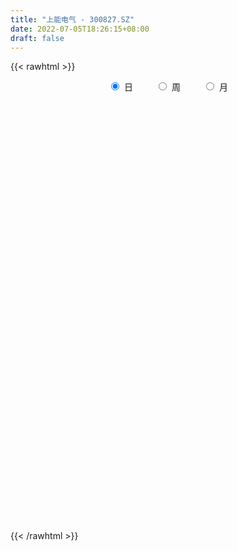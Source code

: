 ```yaml
---
title: "上能电气 - 300827.SZ"
date: 2022-07-05T18:26:15+08:00
draft: false
---
```

{{< rawhtml >}}
    <div style="text-align: center">
        <label style="padding: 1rem;"><input style="margin-right: .5rem" type="radio" name="period" value="D" checked onclick="period_change(this)">日</label>
        <label style="padding: 1rem;"><input style="margin-right: .5rem" type="radio" name="period" value="W" onclick="period_change(this)">周</label>
        <label style="padding: 1rem;"><input style="margin-right: .5rem" type="radio" name="period" value="M" onclick="period_change(this)">月</label>
    </div>
    <div id="chart" style="height: 700px;"></div> 
    <script type="text/javascript">
        const D_v = [33238.17,24355.16,19331.96,24138.33,24458.18,14512.33,19324.33,26850.33,24118.2,13691.77,20840.0,22873.77,13821.5,13934.64,16128.82,16821.07,14593.0,26980.66,23909.66,39715.38,24302.9,17361.63,14165.63,25663.63,28549.13,21419.71,24121.03,22450.35,16776.3,30068.06,31868.6,31108.43,36172.43,47629.83,31068.8,37056.14,23935.85,22710.63,13003.23,13665.01,14640.02,13619.05,14959.0,15816.0,7409.0,6568.55,10620.55,9666.8,8054.4,10053.61,12838.7,14980.0,11296.18,12420.0,31422.22,40332.34,33918.98,26572.63,20335.67,27842.17,19166.17,19652.22,20838.24,43600.84,41475.46,39887.3,35194.4,35682.99,21071.48,20438.21,25661.16,18643.99,15455.01,13207.52,17265.5,12423.0,14623.99,10348.81,23229.3,25598.99,26173.8,23516.31,21578.29,18273.77,16633.84,11792.73,19233.06,12634.51,10128.0,14918.5,13567.56,27552.33,32854.0,53827.92,43855.83,36687.81,32095.73,21195.0,15913.0,16655.98,21515.3,17781.08,18396.0,17117.99,15437.0,27729.75,20706.01,31295.36,26531.0,15467.82,33068.59,47278.72,38630.66,34628.0,34510.11,28147.0,17216.72,12299.11,12335.0,16242.7,9738.0,7872.2,12537.18,16026.81,10072.0,8938.5,10649.0,14328.27,15131.96,12908.32,11005.32,7748.0,7754.0,8198.32,14052.78,10152.36,34774.15,23799.05,39079.62,28961.73,31571.72,25898.0,29291.6,31029.6,27148.51,41230.74,26440.5,36855.0,23946.01,40119.19,32737.01,30360.01,34167.73,24001.01,22422.41,38451.0,32946.72,28952.71,18700.6,18929.32,17059.0,12088.0,12200.0,15703.5,14895.0,16948.5,19624.5,36311.82,17434.0,22673.0,18224.99,16853.0,19396.0,11087.0,22525.14,17116.0,24497.61,16726.54,11435.0,14556.0,11933.0,9875.0,12530.0,7588.0,8207.01,9893.76,6494.49,6283.01,7744.69,8233.83,10576.2,8330.49,10089.0,11265.0,6984.0,10442.0,8702.0,6445.0,5693.0,10637.0,11485.0,23656.49,58512.02,34664.21,24378.0,25093.0,19950.49,17000.0,32535.06,20792.3,17249.9,14596.01,18148.56,18486.0,16847.0,21400.0,9275.99,7661.0,9661.0,7951.99,7885.0,8263.0,26839.99,21063.99,13416.0,23476.0,24236.99,14306.0,20180.0,10435.99,11288.0,12028.0,7004.0,5972.0,6287.0,9013.0,5742.0,5835.52,9877.94,5736.05,6701.05,6420.0,13510.0,16220.0,12208.0,11087.0,9210.0,11675.0,13043.0,10440.0,9423.5,6931.0,10808.05,9528.0,7682.0,6398.0,20074.0,14793.0,13374.0,9816.0,10448.0,15053.5,16797.5,18563.0,12623.0,17452.0,51200.0,36015.0,51069.28,83506.54,72938.14,62973.0,51480.6,47833.76,83703.97,87661.04,72224.23,59259.03,67704.86,53500.75,57218.59,68233.8,53734.4,61575.6,53427.33,93953.97,115777.38,120470.81,131153.81,127990.79,144360.52,150100.43,152383.03,143011.21,127397.77,121405.28,111602.38,93117.66,135329.96,115839.27,116683.84,130485.27,118220.67,100766.03,108998.2,81929.98,77365.98,67645.07,108745.2,125341.8,107593.53,103069.09,52948.89,67113.5,81445.53,90611.8,58544.4,67537.3,89181.44,78769.6,52331.0,46269.46,50939.8,104379.38,124341.31,102122.64,122094.64,87600.12,119301.0,84843.85,168320.87,166619.76,103507.24,97593.99,103887.27,104055.4,71973.25,78127.7,101772.45,77465.0,54170.0,59230.0,42045.4,85293.87,65879.8,96048.88,80386.41,52538.71,41053.4,44671.59,50264.47,67754.4,54437.08,32483.8,35538.2,69924.06,61592.13,42032.08,31576.85,29333.33,33541.6,49901.0,41096.97,28611.8,46980.61,37757.0,24316.0,25037.8,22524.4,43276.6,37428.6,24824.59,19319.93,21527.6,38445.45,21599.35,22738.95,18907.0,15801.2,38378.55,29143.99,23445.28,18320.2,32683.4,16182.97,20325.18,23922.52,18039.8,26341.62,27234.4,41176.99,28707.6,25577.6,24753.69,43907.87,28199.72,29006.69,23902.8,21013.8,24730.8,24863.39,21174.6,25971.0,18284.18,16576.59,30483.51,46389.4,80019.76,49689.5,49831.6,61757.58,57443.45,71358.96,38075.79,27967.94,31300.4,112981.28,85009.46,56710.0,38747.43,81929.15,87254.17,85944.8,69728.22,43943.56,37627.65,42194.68,50500.42,31120.18,33085.42,43559.5,44860.47,46051.38,25322.59,19612.7,26457.99,40662.86,39625.92,33276.39,21604.7,21287.02,21047.61,25079.78,16114.35,18755.49,15387.72,22807.53,20795.3,30549.1,27432.74,29034.15,20949.4,26234.3,24863.13,41265.45,30245.37,33095.85,26171.84,45852.89,29894.67,46537.5,53173.65,38186.57,28266.02,47138.04,134370.67,120212.18,144917.98,115435.86,82678.88,89991.8,127919.32,96101.04,73168.64,59126.21,86122.6,114859.66,101892.8,127690.15,112572.68,97680.69,62882.45,218807.79,241823.58,213243.18,152439.73,124697.94,117309.65,185972.62,199540.21,177751.2,142732.29,165656.75,119789.29,117415.33,145059.03,114834.47,83691.79,108349.08,103985.86]
const D_histogram = [0.0,-0.1244444444,-0.1235226337,-0.1465369116,-0.2366202699,-0.292003821,-0.2046448708,-0.0580960018,-0.0517529454,-0.065217834,-0.0136622658,0.0542773704,0.0522198093,0.0241471481,-0.0315782276,-0.0365485824,-0.0884967207,0.017468334,0.1300236188,0.2915669791,0.3164143998,0.2778104508,0.218695855,0.2731322836,0.3065575704,0.3281916251,0.2429120302,0.1519737801,0.1078582668,0.1608893089,0.2091219452,0.3170741617,0.4228905592,0.6050966595,0.7412887,0.5730532259,0.3727694238,0.0248399645,-0.2340752912,-0.3005619836,-0.329697996,-0.3669678813,-0.4582380852,-0.6547450637,-0.728643968,-0.7003764013,-0.5690296279,-0.456520836,-0.3389787136,-0.1719786407,-0.0742391641,0.048524967,0.0942741238,0.0961586137,0.2693427381,0.39788828,0.4901716089,0.5001648028,0.3745915115,0.4544035439,0.4745708667,0.3397052223,0.2747840533,0.4683543569,0.5829837683,0.8169335091,0.7063027666,0.4470647795,0.1972362891,0.0278555036,0.1174628012,0.2438183432,0.2264833355,0.1781906543,0.0117878438,-0.1682555565,-0.5250782352,-0.8751597213,-0.6199287017,-0.3233744813,0.0289438589,0.2151604722,0.3329642821,0.3473470713,0.2060171951,0.0308265485,0.1619762927,0.1396563777,0.0749650563,0.0048054695,-0.1391430813,0.1520490964,1.095399066,1.7631272564,1.7997970652,1.7456993353,1.3202226318,0.8752736179,0.4279625945,0.2256444789,-0.1921021908,-0.453227953,-0.8375904786,-0.8967841868,-0.9276253839,-0.7282810231,-0.7744423282,-1.0819777775,-1.1282313955,-1.0944290176,-0.9376126837,-0.3013440993,-0.1362401063,-0.053350163,-0.0013251365,-0.2859909422,-0.4763813617,-0.5895955027,-0.7128905616,-0.9020627155,-1.0267406902,-1.0421303838,-0.9277642467,-0.7263777188,-0.5469966722,-0.5184766507,-0.3908210526,-0.2483118342,-0.3222918571,-0.266336174,-0.2627299505,-0.3234344154,-0.3662831589,-0.315087167,-0.1462846074,-0.1113951375,0.21961476,0.2965398146,0.7117460138,0.9154555204,1.025530008,0.9016059235,1.026021533,1.163213975,0.9137511208,1.1496072139,1.0722289209,1.3285441109,1.4680317552,1.1694480089,1.1734245948,1.3737298536,1.5456126265,1.3591248009,1.1091342531,1.0666819384,0.4814666273,-0.2905551532,-0.7849808607,-1.1913024264,-1.4539309154,-1.5711235473,-1.5504212168,-1.5391197245,-1.3291311553,-1.0434312696,-0.697348601,-0.1678751347,0.0458432428,0.1811707021,-0.1804846414,-0.2886282203,-0.7178392275,-0.9540105775,-1.3028842469,-1.4145981652,-1.812117326,-2.1429957658,-2.1137616172,-1.7872457866,-1.4916590858,-1.2262771618,-1.0317871367,-0.8098025376,-0.6627007542,-0.6657378075,-0.6520742113,-0.4701815778,-0.3080960412,-0.1662197876,-0.2342454984,-0.1374488808,-0.1692966687,-0.3831055183,-0.4378684029,-0.30483629,-0.1312144975,-0.0679515079,0.0206202724,0.2416185968,0.4160590171,1.186849039,1.7879777979,1.7768426558,1.5986572411,1.5103653472,1.3538821518,1.1368009471,1.1955752734,0.975359027,0.7523329963,0.5924057121,0.5179897149,0.5107399446,0.3150610398,-0.1289425561,-0.4503894907,-0.6184307252,-0.6092641042,-0.6170306066,-0.5831810378,-0.4579603909,-0.0544379048,0.0321533598,0.0514173574,0.2532694173,0.4965023325,0.525236959,0.3172692203,0.1230059565,0.0091387717,-0.1696429927,-0.320641021,-0.4200513043,-0.4082066186,-0.2733513453,-0.2305767747,-0.1253416493,0.0010480888,0.0536589241,0.1145822235,0.2034260004,0.2944379789,0.4490135858,0.5475111192,0.6178504199,0.6194964595,0.6359390753,0.6823188745,0.6834876678,0.5800333352,0.4444606132,0.3765372472,0.3594612271,0.3271061356,0.2369853832,0.3516059076,0.3439608438,0.1508088599,-0.1584062948,-0.1983269017,-0.0037346847,0.2893626954,0.5305360126,0.6985090115,0.8204148299,1.6186677176,2.0416202291,3.0908584809,0.7564049727,-0.8091806341,-1.7374640815,-2.3387593187,-2.744202003,-2.5481886513,-2.1289951482,-1.6700020183,-1.3282098972,-0.9305392264,-0.750781456,-0.4830229901,-0.2802565025,-0.2935040701,-0.502684782,-0.4032792228,0.3421848571,1.1132175625,2.2064027517,2.693781151,3.8112670112,5.4478779083,7.5407610711,10.0677816681,12.2641322686,11.8860909714,10.9401889037,8.3790021564,6.177758443,3.1872615815,0.7973562881,-0.5674250241,-1.8703339946,-2.1327138839,-2.5481810697,-3.3836484384,-3.9356301144,-4.1545980602,-4.3570426177,-4.0046445558,-3.237884763,-3.7886135502,-4.7121605342,-5.0456933027,-5.3263238347,-5.102774444,-4.6277592591,-4.3962187103,-4.1579425235,-3.3415469278,-3.2273569488,-3.12753861,-3.0724849076,-2.6508079011,-0.9981482269,0.0181290183,0.8330212525,1.1637279124,1.2143638852,1.5696871965,1.2756359088,2.4748029209,3.2848175415,3.6407875776,2.9334405557,1.7993433344,1.2259494474,0.6872804081,0.515497843,0.2388019595,-0.6570300132,-1.208978816,-1.4186104153,-1.6681340529,-1.5428728082,-1.3242378727,-2.174244762,-3.0484843548,-3.2916310666,-3.2612859317,-2.9879468238,-2.4147456306,-1.825559955,-1.6436448844,-1.5492051827,-1.2799931378,-0.7796916103,-0.2834416743,-0.1507803299,-0.2385800528,-0.268599308,-0.3642398263,-0.6011039929,-0.5080935689,-0.4692270396,-0.1187349244,0.1409411279,0.238502291,0.2645329617,0.2826909855,0.3243127052,-0.0205022608,-0.1541692887,-0.1998267577,-0.2212960165,-0.6261114935,-0.8962793182,-0.8048329122,-0.7219894032,-0.5980956558,-0.2493874241,-0.3154641924,-0.4694968469,-0.4672118281,-0.634677199,-0.685162459,-0.720660018,-0.5167074989,-0.4727673537,-0.2603970291,0.0055212817,0.0785371508,0.0100462996,-0.1652687223,-0.1912028499,0.0652731277,0.1379965317,0.2867026308,0.145285193,0.0154537227,0.1606691155,0.1614224323,0.2703334253,0.2154337623,0.0736493769,0.0933558015,0.3298220418,0.68389604,1.2102652755,1.3841431894,1.4211813342,1.5217089487,1.6762667856,1.522829669,1.420236112,1.319104423,1.1305629065,1.6654588586,1.6212943847,1.4623330366,1.2230175859,1.2475058039,1.4555502019,1.5193607042,1.0673163377,0.2915104105,-0.5731898832,-0.8821856849,-1.0678132259,-1.1773529756,-1.1050558939,-1.0783261019,-0.9080691618,-1.0108102267,-1.075945814,-1.1448293884,-1.2455797316,-0.9337956562,-0.6565421174,-0.400567637,-0.3452964875,-0.426867175,-0.5493917364,-0.830309138,-0.8799026006,-0.9847561531,-0.9888692769,-1.0001229386,-0.8157861518,-0.6525925824,-0.6711773475,-0.812042261,-0.8384344804,-1.069304315,-1.2312784997,-0.93608348,-0.7435707868,-0.4387432467,-0.1193418201,0.3273779604,0.6401960075,1.050340578,1.4280318797,1.6946814019,1.7858229815,0.126293875,-0.6956547484,-1.0334663783,-0.9909684764,-0.8817386361,-0.7382279175,-0.6952192548,-0.4184830602,-0.2372713743,-0.0993641607,0.0248194479,0.1395784781,0.343566465,0.5530762135,0.7850741308,0.8544810968,0.84894025,0.755850345,1.1573227795,1.6070537999,1.8696172849,1.8589963833,1.8138673974,1.7185375593,1.9527548764,2.1936404887,2.1236879736,1.9917519482,1.843126034,1.6576352779,1.3707446825,0.8465043054,0.630457283,0.3673032446,0.1297009106,-0.1071678132]
const D_fast = [0.0,-0.1555555556,-0.1855144033,-0.245162909,-0.3944013348,-0.5227858412,-0.4865881087,-0.3545632401,-0.3611584201,-0.3909277672,-0.3427877654,-0.2612787866,-0.2502813954,-0.2723172696,-0.3359372021,-0.3500447025,-0.4241170211,-0.3137848829,-0.1687236934,0.0657114117,0.1696624324,0.2005110961,0.196070464,0.3187899635,0.428854643,0.5325366039,0.5079850166,0.4550402115,0.4378892649,0.5311426342,0.6316557568,0.8188765137,1.0304155511,1.3638958162,1.6854100317,1.660437864,1.553346418,1.2116269497,0.8941928712,0.752565683,0.6410051716,0.511993316,0.3061635907,-0.0540296537,-0.31008955,-0.4569160836,-0.4678267172,-0.4694481343,-0.4366506902,-0.3126452775,-0.233465592,-0.0985702191,-0.0292525313,-0.0033283881,0.2371914208,0.4652090327,0.6800352639,0.8150696585,0.7831442451,0.9765571634,1.115367203,1.0654278641,1.0692027085,1.3798616012,1.6402369548,2.0784200728,2.1443650219,1.9968932297,1.7963738116,1.633956902,1.7529299,1.9402400277,1.9795258539,1.9757808363,1.8123249867,1.5902176973,1.1021254597,0.5332540433,0.6335028875,0.8492134875,1.2087677925,1.4487745239,1.6498194043,1.7510389613,1.6612133838,1.4937293744,1.6653731917,1.6779673712,1.6320173139,1.5630590945,1.3843247733,1.7135292252,2.9307289612,4.0392389657,4.5258580408,4.9081851448,4.8127640992,4.5866334898,4.2463131149,4.1004061191,3.6346339017,3.2602011512,2.666441006,2.3830512511,2.1203037081,2.137577813,1.8978059259,1.3197760322,0.9914645653,0.7516596888,0.6740728518,1.2350054113,1.3660493778,1.4356017803,1.4872955227,1.1311319815,0.8216462215,0.5610332048,0.2595155056,-0.1551723272,-0.5365354745,-0.812457764,-0.9300326886,-0.9102405904,-0.8676087119,-0.968707853,-0.938757518,-0.8583262582,-1.0128792454,-1.0235076058,-1.0855838699,-1.2271469387,-1.3615664719,-1.3891422717,-1.2569108639,-1.2498701785,-0.863956591,-0.7128965827,-0.11975388,0.3128195067,0.6792764962,0.7807538926,1.1616748853,1.5896708211,1.5686457472,2.0919036437,2.2825825809,2.8710337986,3.3775293818,3.3713076377,3.6686403723,4.2123780945,4.770664024,4.9239573987,4.9512504141,5.175468584,4.7106199297,3.865959361,3.1752884383,2.471141266,1.8450300482,1.3350565294,0.9681535557,0.5946751169,0.4723808972,0.4972229655,0.6689684839,1.1564731665,1.3816523547,1.5622724896,1.1554959856,0.9751953517,0.3665245376,-0.1081494568,-0.7827441879,-1.2481076475,-2.0986561397,-2.965283521,-3.4644897767,-3.5847853927,-3.6621134635,-3.7033008298,-3.7667575889,-3.7472236242,-3.7657970294,-3.9352685345,-4.0846234911,-4.0202762521,-3.9352147258,-3.8348934191,-3.9614805046,-3.8990461071,-3.9732180622,-4.2828032913,-4.4470332766,-4.3902102363,-4.2493920681,-4.2031169556,-4.1093901072,-3.8279871335,-3.549531959,-2.4820296774,-1.433906469,-1.000830947,-0.7793520516,-0.4900526087,-0.3080652661,-0.240946234,0.1167219106,0.140345421,0.1054026394,0.0935767832,0.1486582147,0.2690934306,0.1521797857,-0.3240594492,-0.7581037564,-1.0807526722,-1.2239020773,-1.3859262313,-1.497871922,-1.4871413729,-1.0972283629,-1.0025987584,-0.9704804214,-0.7053110072,-0.3379525089,-0.1779086426,-0.3065590762,-0.4700708509,-0.5816533428,-0.8028458554,-1.0340041389,-1.2384272484,-1.3286342173,-1.2621167803,-1.2769864033,-1.2030866903,-1.07643493,-1.0104093637,-0.9208405084,-0.7811402314,-0.6165187582,-0.3496897548,-0.1143144416,0.1104874641,0.2670076185,0.4424350031,0.659394521,0.8314352313,0.8729892324,0.8485316637,0.8747426095,0.9475318962,0.9969533386,0.966078932,1.1686009333,1.2469460804,1.0914963115,0.7426795831,0.6531772508,0.8468357966,1.2122738506,1.5860811709,1.9286814227,2.2556909486,3.4586107657,4.3919683345,6.2139212065,4.0685689415,2.3006881761,0.9380387084,-0.2479463585,-1.3394395435,-1.7804733547,-1.8935286386,-1.8520360133,-1.8422963665,-1.6772605023,-1.6851980959,-1.5381953775,-1.4054930155,-1.4921166007,-1.8269685081,-1.8283827546,-0.9973724604,0.0519646356,1.6967505128,2.8575741999,4.9278768128,7.9264571869,11.9045306175,16.9484966316,22.2108802992,24.8043617448,26.5935069031,26.1270706949,25.4702665922,23.2765851261,21.0860189048,19.5793813365,17.8088888674,17.0133305071,15.9608180539,14.2794385756,12.743549371,11.4859319101,10.1942266982,9.5454636211,9.5027522232,8.0048700484,5.9032829309,4.3083268368,2.6961153461,1.6439711258,0.9620464959,0.0945323671,-0.706677077,-0.7256682132,-1.4183174714,-2.1003837851,-2.8134513096,-3.0544762784,-1.6513536609,-0.6305441611,0.3926033862,1.0142420242,1.3684689683,2.1162140787,2.1410717682,3.9589395106,5.5901585166,6.856325447,6.882338564,6.1980771763,5.9311706512,5.5643217139,5.5214136095,5.304418216,4.24432874,3.3901352332,2.8258510301,2.1592938792,1.8988369218,1.7864123892,0.3928443094,-1.2435163721,-2.3095708505,-3.0945471985,-3.5681947966,-3.598680011,-3.4658843242,-3.6948804747,-3.9877420687,-4.0385283083,-3.7331496833,-3.3077601659,-3.212793904,-3.36023864,-3.4574077222,-3.6441081972,-4.031248362,-4.0652613302,-4.1437015608,-3.8228931767,-3.5279818425,-3.3707951066,-3.2786311955,-3.1898004253,-3.0671005292,-3.4170410605,-3.5892504105,-3.684864569,-3.7616578319,-4.3230011823,-4.8172388365,-4.9270006586,-5.0246545004,-5.050284667,-4.7639232913,-4.9088661076,-5.1802729739,-5.2947909121,-5.6209255827,-5.8427014576,-6.058364021,-5.9835883767,-6.0578400699,-5.9105690025,-5.6432703713,-5.5506202145,-5.6165994909,-5.8332316933,-5.9069665334,-5.6341722738,-5.5269497369,-5.3065679802,-5.4116641197,-5.5376321593,-5.3522494877,-5.3111405627,-5.1346462134,-5.1356874359,-5.259059477,-5.2160141021,-4.8970923513,-4.3720443432,-3.5431087887,-3.0231950775,-2.6308615992,-2.1499067475,-1.5762822142,-1.3490119136,-1.0965464425,-0.8679020257,-0.7738028157,0.177457851,0.5386169734,0.7452388844,0.8116778302,1.1480424991,1.7199744477,2.1636251259,1.9784098439,1.2754815193,0.2674837548,-0.2620584681,-0.7146393155,-1.1185173092,-1.322484201,-1.5653359344,-1.6220962847,-1.9775399064,-2.3116619472,-2.6667528686,-3.0788981448,-3.0005629834,-2.887444974,-2.7316124028,-2.7626653752,-2.9509528564,-3.2108253519,-3.6993200381,-3.9688891508,-4.3199317416,-4.5712621846,-4.8325465809,-4.8521563321,-4.8521109083,-5.0384900103,-5.382365489,-5.6183663286,-6.1165622419,-6.5863560515,-6.5251819018,-6.5185619053,-6.3234201769,-6.0338542053,-5.5052899347,-5.0324228857,-4.3596931707,-3.6249938991,-2.9346740265,-2.3970767015,-4.0250323391,-5.0208946497,-5.6170728742,-5.8223170914,-5.9335219101,-5.9745681708,-6.1053643218,-5.9332488923,-5.8113550499,-5.6982888765,-5.5679004059,-5.4182467562,-5.1283671531,-4.7805883512,-4.3523219013,-4.069294661,-3.8626004453,-3.766727764,-3.0759246347,-2.2244301643,-1.4944623581,-1.0403341639,-0.6319963004,-0.2976917487,0.4247142875,1.214010022,1.6749795003,2.040981462,2.3531370563,2.5820551196,2.6378506949,2.3252363941,2.2668036924,2.0954754652,1.8902983589,1.6266376817]
const D_slow = [0.0,-0.0311111111,-0.0619917695,-0.0986259974,-0.1577810649,-0.2307820202,-0.2819432379,-0.2964672383,-0.3094054747,-0.3257099332,-0.3291254996,-0.315556157,-0.3025012047,-0.2964644177,-0.3043589746,-0.3134961202,-0.3356203003,-0.3312532169,-0.2987473122,-0.2258555674,-0.1467519674,-0.0772993547,-0.022625391,0.0456576799,0.1222970725,0.2043449788,0.2650729863,0.3030664314,0.3300309981,0.3702533253,0.4225338116,0.501802352,0.6075249918,0.7587991567,0.9441213317,1.0873846382,1.1805769941,1.1867869853,1.1282681625,1.0531276666,0.9707031676,0.8789611973,0.764401676,0.60071541,0.418554418,0.2434603177,0.1012029107,-0.0129272983,-0.0976719767,-0.1406666368,-0.1592264279,-0.1470951861,-0.1235266552,-0.0994870018,-0.0321513172,0.0673207528,0.189863655,0.3149048557,0.4085527336,0.5221536196,0.6407963362,0.7257226418,0.7944186552,0.9115072444,1.0572531865,1.2614865637,1.4380622554,1.5498284502,1.5991375225,1.6061013984,1.6354670987,1.6964216845,1.7530425184,1.797590182,1.8005371429,1.7584732538,1.627203695,1.4084137646,1.2534315892,1.1725879689,1.1798239336,1.2336140517,1.3168551222,1.40369189,1.4551961888,1.4629028259,1.5033968991,1.5383109935,1.5570522576,1.558253625,1.5234678546,1.5614801287,1.8353298952,2.2761117093,2.7260609756,3.1624858095,3.4925414674,3.7113598719,3.8183505205,3.8747616402,3.8267360925,3.7134291042,3.5040314846,3.2798354379,3.0479290919,2.8658588361,2.6722482541,2.4017538097,2.1196959608,1.8460887064,1.6116855355,1.5363495107,1.5022894841,1.4889519433,1.4886206592,1.4171229237,1.2980275832,1.1506287076,0.9724060672,0.7468903883,0.4902052157,0.2296726198,-0.0022684419,-0.1838628716,-0.3206120396,-0.4502312023,-0.5479364655,-0.610014424,-0.6905873883,-0.7571714318,-0.8228539194,-0.9037125233,-0.995283313,-1.0740551047,-1.1106262566,-1.138475041,-1.083571351,-1.0094363973,-0.8314998938,-0.6026360137,-0.3462535117,-0.1208520309,0.1356533524,0.4264568461,0.6548946263,0.9422964298,1.21035366,1.5424896878,1.9094976266,2.2018596288,2.4952157775,2.8386482409,3.2250513975,3.5648325977,3.842116161,4.1087866456,4.2291533024,4.1565145141,3.960269299,3.6624436924,3.2989609635,2.9061800767,2.5185747725,2.1337948414,1.8015120526,1.5406542352,1.3663170849,1.3243483012,1.3358091119,1.3811017874,1.3359806271,1.263823572,1.0843637651,0.8458611207,0.520140059,0.1664905177,-0.2865388138,-0.8222877552,-1.3507281595,-1.7975396062,-2.1704543776,-2.4770236681,-2.7349704522,-2.9374210866,-3.1030962752,-3.269530727,-3.4325492799,-3.5500946743,-3.6271186846,-3.6686736315,-3.7272350061,-3.7615972263,-3.8039213935,-3.8996977731,-4.0091648738,-4.0853739463,-4.1181775707,-4.1351654476,-4.1300103795,-4.0696057303,-3.9655909761,-3.6688787163,-3.2218842669,-2.7776736029,-2.3780092926,-2.0004179558,-1.6619474179,-1.3777471811,-1.0788533628,-0.835013606,-0.6469303569,-0.4988289289,-0.3693315002,-0.241646514,-0.1628812541,-0.1951168931,-0.3077142658,-0.4623219471,-0.6146379731,-0.7688956247,-0.9146908842,-1.0291809819,-1.0427904581,-1.0347521182,-1.0218977788,-0.9585804245,-0.8344548414,-0.7031456016,-0.6238282965,-0.5930768074,-0.5907921145,-0.6332028627,-0.7133631179,-0.818375944,-0.9204275987,-0.988765435,-1.0464096287,-1.077745041,-1.0774830188,-1.0640682878,-1.0354227319,-0.9845662318,-0.9109567371,-0.7987033406,-0.6618255608,-0.5073629558,-0.352488841,-0.1935040722,-0.0229243535,0.1479475634,0.2929558972,0.4040710505,0.4982053623,0.5880706691,0.669847203,0.7290935488,0.8169950257,0.9029852366,0.9406874516,0.9010858779,0.8515041525,0.8505704813,0.9229111552,1.0555451583,1.2301724112,1.4352761187,1.8399430481,2.3503481053,3.1230627256,3.3121639688,3.1098688102,2.6755027899,2.0908129602,1.4047624594,0.7677152966,0.2354665096,-0.182033995,-0.5140864693,-0.7467212759,-0.9344166399,-1.0551723874,-1.125236513,-1.1986125306,-1.3242837261,-1.4251035318,-1.3395573175,-1.0612529269,-0.5096522389,0.1637930488,1.1166098016,2.4785792787,4.3637695464,6.8807149635,9.9467480306,12.9182707735,15.6533179994,17.7480685385,19.2925081492,20.0893235446,20.2886626167,20.1468063606,19.679222862,19.146044391,18.5089991236,17.663087014,16.6791794854,15.6405299703,14.5512693159,13.5501081769,12.7406369862,11.7934835986,10.6154434651,9.3540201394,8.0224391808,6.7467455698,5.589805755,4.4907510774,3.4512654465,2.6158787146,1.8090394774,1.0271548249,0.259033598,-0.4036683773,-0.653205434,-0.6486731794,-0.4404178663,-0.1494858882,0.1541050831,0.5465268822,0.8654358594,1.4841365896,2.305340975,3.2155378694,3.9488980083,4.3987338419,4.7052212038,4.8770413058,5.0059157666,5.0656162564,4.9013587531,4.5991140492,4.2444614453,3.8274279321,3.4417097301,3.1106502619,2.5670890714,1.8049679827,0.982060216,0.1667387331,-0.5802479728,-1.1839343805,-1.6403243692,-2.0512355903,-2.438536886,-2.7585351705,-2.953458073,-3.0243184916,-3.0620135741,-3.1216585873,-3.1888084143,-3.2798683709,-3.4301443691,-3.5571677613,-3.6744745212,-3.7041582523,-3.6689229703,-3.6092973976,-3.5431641572,-3.4724914108,-3.3914132345,-3.3965387997,-3.4350811219,-3.4850378113,-3.5403618154,-3.6968896888,-3.9209595183,-4.1221677464,-4.3026650972,-4.4521890112,-4.5145358672,-4.5934019153,-4.710776127,-4.827579084,-4.9862483838,-5.1575389985,-5.337704003,-5.4668808778,-5.5850727162,-5.6501719734,-5.648791653,-5.6291573653,-5.6266457904,-5.667962971,-5.7157636835,-5.6994454015,-5.6649462686,-5.5932706109,-5.5569493127,-5.553085882,-5.5129186031,-5.4725629951,-5.4049796387,-5.3511211982,-5.3327088539,-5.3093699036,-5.2269143931,-5.0559403831,-4.7533740642,-4.4073382669,-4.0520429334,-3.6716156962,-3.2525489998,-2.8718415825,-2.5167825545,-2.1870064488,-1.9043657222,-1.4880010075,-1.0826774113,-0.7170941522,-0.4113397557,-0.0994633047,0.2644242457,0.6442644218,0.9110935062,0.9839711088,0.840673638,0.6201272168,0.3531739103,0.0588356664,-0.217428307,-0.4870098325,-0.714027123,-0.9667296796,-1.2357161331,-1.5219234802,-1.8333184132,-2.0667673272,-2.2309028566,-2.3310447658,-2.4173688877,-2.5240856815,-2.6614336155,-2.8690109001,-3.0889865502,-3.3351755885,-3.5823929077,-3.8324236423,-4.0363701803,-4.1995183259,-4.3673126628,-4.570323228,-4.7799318481,-5.0472579269,-5.3550775518,-5.5890984218,-5.7749911185,-5.8846769302,-5.9145123852,-5.8326678951,-5.6726188932,-5.4100337487,-5.0530257788,-4.6293554283,-4.1828996829,-4.1513262142,-4.3252399013,-4.5836064959,-4.831348615,-5.051783274,-5.2363402534,-5.4101450671,-5.5147658321,-5.5740836757,-5.5989247159,-5.5927198539,-5.5578252343,-5.4719336181,-5.3336645647,-5.137396032,-4.9237757578,-4.7115406953,-4.522578109,-4.2332474142,-3.8314839642,-3.364079643,-2.8993305472,-2.4458636978,-2.016229308,-1.5280405889,-0.9796304667,-0.4487084733,0.0492295137,0.5100110222,0.9244198417,1.2671060123,1.4787320887,1.6363464094,1.7281722206,1.7605974482,1.7338054949]
const D_data = [['2020-05-22', 46.91, 45.0, 44.7, 46.91],['2020-05-25', 45.35, 43.05, 42.88, 45.48],['2020-05-26', 43.05, 44.18, 42.8, 44.47],['2020-05-27', 44.17, 43.7, 43.47, 44.98],['2020-05-28', 43.24, 42.38, 41.61, 43.81],['2020-05-29', 42.59, 42.18, 42.11, 43.26],['2020-06-01', 42.24, 43.82, 42.24, 43.97],['2020-06-02', 43.5, 45.05, 43.5, 45.3],['2020-06-03', 44.85, 43.62, 43.62, 44.86],['2020-06-04', 43.89, 43.26, 42.88, 43.91],['2020-06-05', 43.76, 44.1, 43.45, 44.5],['2020-06-08', 44.11, 44.6, 43.35, 44.78],['2020-06-09', 44.56, 43.9, 43.71, 44.56],['2020-06-10', 43.39, 43.48, 42.88, 43.68],['2020-06-11', 43.46, 42.86, 42.72, 43.8],['2020-06-12', 41.6, 43.26, 41.4, 43.49],['2020-06-15', 42.81, 42.42, 42.42, 43.51],['2020-06-16', 42.7, 44.47, 42.7, 45.0],['2020-06-17', 44.3, 45.16, 43.6, 45.35],['2020-06-18', 45.02, 46.65, 44.26, 47.3],['2020-06-19', 46.14, 45.66, 45.51, 47.12],['2020-06-22', 45.01, 45.05, 44.72, 46.0],['2020-06-23', 44.89, 44.72, 44.58, 45.5],['2020-06-24', 44.72, 46.33, 44.42, 46.66],['2020-06-29', 46.33, 46.55, 46.0, 48.1],['2020-06-30', 46.55, 46.83, 46.1, 47.35],['2020-07-01', 46.65, 45.58, 45.07, 47.78],['2020-07-02', 45.21, 45.23, 44.82, 45.66],['2020-07-03', 45.2, 45.6, 44.92, 45.88],['2020-07-06', 45.4, 47.0, 45.12, 47.06],['2020-07-07', 47.47, 47.42, 46.25, 47.88],['2020-07-08', 47.4, 48.87, 47.03, 48.98],['2020-07-09', 49.03, 49.8, 48.24, 50.2],['2020-07-10', 49.45, 52.05, 49.05, 54.78],['2020-07-13', 52.5, 53.0, 51.5, 53.5],['2020-07-14', 52.44, 49.77, 48.5, 52.98],['2020-07-15', 50.11, 48.91, 48.57, 52.0],['2020-07-16', 48.5, 45.9, 45.81, 48.86],['2020-07-17', 46.06, 45.45, 45.0, 46.6],['2020-07-20', 45.6, 46.92, 45.54, 47.16],['2020-07-21', 46.89, 47.02, 46.64, 47.94],['2020-07-22', 46.7, 46.59, 46.5, 47.25],['2020-07-23', 46.01, 45.35, 44.62, 46.48],['2020-07-24', 45.55, 42.9, 42.88, 45.84],['2020-07-27', 43.29, 43.22, 42.5, 43.29],['2020-07-28', 43.51, 43.85, 43.51, 44.36],['2020-07-29', 43.9, 45.09, 43.63, 45.19],['2020-07-30', 45.39, 45.11, 44.65, 45.55],['2020-07-31', 45.02, 45.47, 44.81, 45.69],['2020-08-03', 45.66, 46.64, 45.66, 46.66],['2020-08-04', 46.77, 46.37, 46.0, 47.48],['2020-08-05', 46.09, 47.25, 45.3, 47.59],['2020-08-06', 47.24, 46.78, 45.88, 47.48],['2020-08-07', 46.5, 46.42, 45.73, 47.49],['2020-08-10', 47.3, 49.18, 47.25, 49.87],['2020-08-11', 48.53, 49.71, 48.53, 52.6],['2020-08-12', 49.08, 50.23, 48.15, 51.88],['2020-08-13', 50.45, 49.91, 48.49, 51.48],['2020-08-14', 49.37, 48.3, 47.59, 49.8],['2020-08-17', 48.38, 51.15, 48.38, 51.5],['2020-08-18', 50.52, 51.13, 50.33, 51.48],['2020-08-19', 51.18, 49.3, 49.2, 52.49],['2020-08-20', 48.7, 49.99, 48.05, 51.74],['2020-08-21', 50.5, 54.0, 49.58, 54.99],['2020-08-24', 53.5, 54.41, 53.24, 57.96],['2020-08-25', 54.44, 57.58, 54.0, 59.5],['2020-08-26', 57.0, 54.4, 52.01, 57.67],['2020-08-27', 51.89, 52.21, 49.8, 53.0],['2020-08-28', 51.05, 51.43, 50.58, 54.0],['2020-08-31', 51.5, 51.62, 51.01, 53.5],['2020-09-01', 51.62, 54.94, 50.7, 55.98],['2020-09-02', 54.8, 56.37, 54.8, 56.88],['2020-09-03', 56.8, 55.3, 54.36, 56.84],['2020-09-04', 54.17, 55.15, 53.8, 56.76],['2020-09-07', 55.8, 53.42, 53.1, 57.3],['2020-09-08', 53.87, 52.5, 51.35, 54.44],['2020-09-09', 51.71, 48.79, 48.51, 52.12],['2020-09-10', 49.51, 46.61, 46.52, 49.78],['2020-09-11', 46.5, 53.53, 45.98, 53.88],['2020-09-14', 54.02, 55.34, 53.7, 56.46],['2020-09-15', 55.0, 57.85, 54.54, 58.5],['2020-09-16', 57.1, 57.5, 56.66, 59.77],['2020-09-17', 58.1, 57.87, 57.6, 60.2],['2020-09-18', 57.9, 57.4, 56.88, 60.18],['2020-09-21', 57.29, 55.53, 55.33, 58.85],['2020-09-22', 55.04, 54.55, 54.48, 56.26],['2020-09-23', 55.2, 58.56, 54.7, 59.6],['2020-09-24', 58.01, 57.27, 56.76, 59.47],['2020-09-25', 57.78, 56.81, 56.66, 59.19],['2020-09-28', 57.69, 56.63, 55.61, 59.2],['2020-09-29', 57.0, 55.29, 55.01, 57.64],['2020-09-30', 55.9, 61.37, 55.21, 62.8],['2020-10-09', 69.02, 73.64, 67.6, 73.64],['2020-10-12', 78.0, 76.0, 71.88, 78.88],['2020-10-13', 73.36, 71.79, 70.71, 75.0],['2020-10-14', 72.0, 72.45, 71.08, 74.37],['2020-10-15', 70.77, 68.2, 67.5, 70.92],['2020-10-16', 68.62, 66.99, 66.18, 69.95],['2020-10-19', 67.54, 65.6, 65.19, 68.7],['2020-10-20', 65.8, 67.72, 64.22, 67.72],['2020-10-21', 67.51, 63.9, 63.78, 69.75],['2020-10-22', 63.62, 64.3, 61.83, 65.07],['2020-10-23', 64.81, 61.0, 60.67, 64.99],['2020-10-26', 61.78, 63.66, 60.6, 64.4],['2020-10-27', 63.67, 63.49, 62.51, 65.02],['2020-10-28', 64.4, 66.59, 63.2, 67.47],['2020-10-29', 64.7, 63.72, 63.28, 66.0],['2020-10-30', 65.2, 59.1, 58.89, 66.48],['2020-11-02', 59.34, 60.85, 59.2, 63.5],['2020-11-03', 62.99, 61.21, 60.51, 63.63],['2020-11-04', 61.31, 62.7, 59.09, 64.99],['2020-11-05', 62.84, 70.59, 62.84, 73.0],['2020-11-06', 70.88, 66.9, 64.31, 70.88],['2020-11-09', 67.93, 66.68, 65.63, 68.35],['2020-11-10', 66.0, 66.85, 64.77, 69.52],['2020-11-11', 66.1, 62.09, 61.68, 68.12],['2020-11-12', 63.0, 61.87, 61.08, 63.15],['2020-11-13', 61.88, 61.76, 60.5, 62.88],['2020-11-16', 61.99, 60.62, 59.8, 62.34],['2020-11-17', 60.62, 58.42, 57.0, 60.8],['2020-11-18', 57.54, 57.69, 57.47, 59.17],['2020-11-19', 57.0, 57.9, 57.0, 58.28],['2020-11-20', 57.62, 59.02, 57.62, 59.85],['2020-11-23', 58.68, 60.29, 57.6, 61.4],['2020-11-24', 60.3, 60.5, 59.6, 60.98],['2020-11-25', 60.1, 58.69, 58.3, 60.7],['2020-11-26', 58.86, 59.92, 58.18, 60.98],['2020-11-27', 59.93, 60.5, 59.33, 62.62],['2020-11-30', 59.8, 57.65, 57.61, 60.6],['2020-12-01', 57.47, 58.89, 56.5, 60.52],['2020-12-02', 59.4, 58.07, 57.41, 59.87],['2020-12-03', 57.99, 56.75, 56.51, 58.0],['2020-12-04', 56.75, 56.28, 55.6, 57.18],['2020-12-07', 56.3, 57.06, 55.79, 57.95],['2020-12-08', 56.5, 58.79, 56.0, 58.87],['2020-12-09', 58.67, 57.4, 57.1, 59.42],['2020-12-10', 56.0, 61.99, 56.0, 63.63],['2020-12-11', 61.2, 59.97, 59.63, 62.85],['2020-12-14', 61.02, 65.82, 61.02, 65.9],['2020-12-15', 65.0, 65.4, 64.2, 66.15],['2020-12-16', 65.42, 65.79, 65.42, 70.0],['2020-12-17', 65.61, 63.56, 63.0, 66.16],['2020-12-18', 63.9, 67.45, 62.77, 67.98],['2020-12-21', 70.0, 69.24, 68.08, 70.94],['2020-12-22', 68.0, 65.0, 65.0, 68.65],['2020-12-23', 66.0, 71.99, 66.0, 72.46],['2020-12-24', 70.9, 69.54, 68.6, 71.6],['2020-12-25', 69.1, 75.37, 68.8, 76.61],['2020-12-28', 75.95, 76.35, 73.98, 76.79],['2020-12-29', 80.5, 71.78, 70.38, 83.46],['2020-12-30', 72.37, 76.05, 71.0, 79.11],['2020-12-31', 77.99, 80.47, 76.67, 82.21],['2021-01-04', 79.0, 82.73, 77.85, 84.66],['2021-01-05', 80.97, 79.85, 78.25, 81.18],['2021-01-06', 78.08, 79.39, 76.17, 79.5],['2021-01-07', 79.2, 82.64, 77.02, 86.3],['2021-01-08', 81.89, 75.35, 75.01, 82.0],['2021-01-11', 75.5, 70.0, 68.9, 75.5],['2021-01-12', 70.15, 70.19, 69.5, 72.07],['2021-01-13', 70.05, 68.6, 67.8, 71.98],['2021-01-14', 67.99, 68.02, 65.1, 69.31],['2021-01-15', 67.28, 68.04, 66.1, 68.84],['2021-01-18', 67.45, 68.64, 66.58, 69.67],['2021-01-19', 68.6, 67.7, 67.23, 70.8],['2021-01-20', 67.21, 69.92, 67.07, 70.33],['2021-01-21', 70.23, 71.5, 69.12, 72.88],['2021-01-22', 70.7, 73.48, 70.5, 73.7],['2021-01-25', 73.6, 78.0, 72.01, 82.09],['2021-01-26', 76.57, 76.2, 75.8, 78.75],['2021-01-27', 76.9, 76.45, 70.7, 77.5],['2021-01-28', 73.5, 69.8, 69.5, 75.67],['2021-01-29', 71.0, 71.7, 69.7, 73.26],['2021-02-01', 70.12, 65.98, 65.67, 71.0],['2021-02-02', 65.98, 66.06, 65.21, 66.9],['2021-02-03', 65.89, 62.25, 62.18, 68.28],['2021-02-04', 69.0, 62.93, 60.68, 69.0],['2021-02-05', 61.81, 56.66, 56.66, 62.33],['2021-02-08', 56.0, 53.85, 53.25, 56.96],['2021-02-09', 54.01, 55.68, 53.93, 56.4],['2021-02-10', 56.51, 58.58, 55.33, 59.88],['2021-02-18', 59.65, 58.28, 57.26, 60.7],['2021-02-19', 58.6, 58.0, 56.37, 58.6],['2021-02-22', 58.01, 57.08, 56.62, 59.08],['2021-02-23', 57.0, 57.41, 55.99, 58.25],['2021-02-24', 56.67, 56.45, 55.71, 57.46],['2021-02-25', 56.4, 53.97, 53.77, 57.18],['2021-02-26', 52.91, 53.2, 52.26, 53.97],['2021-03-01', 53.31, 54.89, 53.31, 55.25],['2021-03-02', 54.89, 54.75, 54.1, 55.5],['2021-03-03', 54.11, 54.61, 52.74, 54.86],['2021-03-04', 54.4, 51.49, 51.41, 54.4],['2021-03-05', 51.2, 52.95, 50.85, 53.26],['2021-03-08', 52.9, 50.85, 50.78, 53.35],['2021-03-09', 50.66, 47.13, 46.78, 51.0],['2021-03-10', 47.99, 47.5, 47.0, 48.78],['2021-03-11', 47.53, 49.19, 46.23, 49.86],['2021-03-12', 49.19, 49.77, 48.76, 50.5],['2021-03-15', 49.49, 48.36, 48.06, 49.49],['2021-03-16', 48.19, 48.48, 47.97, 49.61],['2021-03-17', 48.2, 50.5, 48.18, 50.7],['2021-03-18', 50.4, 50.68, 49.7, 51.58],['2021-03-19', 50.3, 60.82, 50.0, 60.82],['2021-03-22', 62.87, 63.12, 61.0, 65.9],['2021-03-23', 61.0, 58.05, 57.64, 62.0],['2021-03-24', 56.66, 56.43, 55.3, 57.47],['2021-03-25', 55.25, 57.77, 54.38, 59.0],['2021-03-26', 57.0, 57.14, 56.26, 58.98],['2021-03-29', 57.27, 56.15, 55.1, 57.5],['2021-03-30', 55.8, 59.94, 55.01, 60.42],['2021-03-31', 58.08, 56.74, 56.12, 58.87],['2021-04-01', 56.0, 56.09, 56.0, 58.49],['2021-04-02', 55.4, 56.3, 54.19, 56.94],['2021-04-06', 56.66, 57.12, 55.36, 58.79],['2021-04-07', 57.1, 58.11, 55.2, 58.2],['2021-04-08', 57.22, 55.5, 55.38, 57.8],['2021-04-09', 54.5, 50.7, 50.42, 54.69],['2021-04-12', 50.96, 49.89, 49.82, 51.3],['2021-04-13', 49.89, 50.0, 49.25, 50.36],['2021-04-14', 50.4, 51.22, 50.0, 51.65],['2021-04-15', 50.7, 50.42, 49.45, 51.13],['2021-04-16', 50.13, 50.41, 49.25, 50.9],['2021-04-19', 49.9, 51.43, 49.51, 51.48],['2021-04-20', 51.4, 56.0, 50.91, 58.5],['2021-04-21', 52.5, 53.2, 51.9, 54.5],['2021-04-22', 54.5, 52.53, 52.1, 55.88],['2021-04-23', 52.54, 55.4, 52.53, 57.29],['2021-04-26', 55.02, 57.3, 53.68, 58.28],['2021-04-27', 56.29, 55.65, 55.22, 57.01],['2021-04-28', 55.2, 52.44, 51.26, 55.2],['2021-04-29', 51.99, 51.61, 51.35, 53.44],['2021-04-30', 51.51, 51.75, 50.84, 53.3],['2021-05-06', 51.23, 49.99, 49.28, 51.48],['2021-05-07', 50.18, 49.15, 48.82, 50.5],['2021-05-10', 49.2, 48.71, 48.4, 49.47],['2021-05-11', 48.51, 49.41, 48.15, 49.5],['2021-05-12', 49.36, 50.94, 49.3, 51.18],['2021-05-13', 50.45, 49.92, 49.75, 50.78],['2021-05-14', 49.74, 50.81, 49.74, 50.96],['2021-05-17', 52.22, 51.5, 51.31, 53.23],['2021-05-18', 51.04, 50.93, 50.33, 51.15],['2021-05-19', 50.76, 51.26, 50.2, 52.0],['2021-05-20', 51.6, 52.0, 50.8, 52.0],['2021-05-21', 52.06, 52.58, 52.06, 54.9],['2021-05-24', 53.86, 54.22, 53.5, 55.85],['2021-05-25', 53.71, 54.5, 53.2, 55.65],['2021-05-26', 55.48, 54.99, 54.2, 55.88],['2021-05-27', 54.96, 54.76, 54.66, 55.44],['2021-05-28', 54.76, 55.46, 54.62, 56.7],['2021-05-31', 54.85, 56.52, 53.86, 56.88],['2021-06-01', 56.52, 56.64, 55.36, 57.46],['2021-06-02', 56.57, 55.59, 54.94, 57.44],['2021-06-03', 55.6, 55.0, 54.83, 56.09],['2021-06-04', 54.8, 55.69, 54.63, 56.88],['2021-06-07', 56.0, 56.47, 54.91, 56.82],['2021-06-08', 56.2, 56.51, 56.0, 57.0],['2021-06-09', 56.71, 55.78, 55.28, 56.92],['2021-06-10', 55.12, 58.76, 55.12, 59.32],['2021-06-11', 58.75, 57.92, 57.81, 59.92],['2021-06-15', 58.87, 55.38, 55.1, 58.95],['2021-06-16', 55.08, 52.69, 52.6, 55.33],['2021-06-17', 52.68, 55.1, 52.56, 55.4],['2021-06-18', 54.94, 58.5, 54.5, 58.59],['2021-06-21', 58.23, 61.3, 58.2, 61.8],['2021-06-22', 62.96, 62.57, 61.47, 63.16],['2021-06-23', 62.89, 63.42, 61.78, 64.06],['2021-06-24', 64.8, 64.43, 63.44, 65.8],['2021-06-25', 64.4, 76.62, 63.43, 77.32],['2021-06-28', 73.0, 77.0, 72.88, 78.16],['2021-06-29', 77.77, 91.3, 77.77, 91.99],['2021-06-30', 50.01, 47.4, 44.32, 50.09],['2021-07-01', 46.5, 46.89, 46.5, 51.5],['2021-07-02', 45.37, 47.5, 43.43, 48.86],['2021-07-05', 47.7, 46.15, 45.29, 48.22],['2021-07-06', 47.03, 44.08, 43.18, 47.64],['2021-07-07', 43.7, 49.08, 43.0, 50.8],['2021-07-08', 50.5, 51.74, 49.22, 55.0],['2021-07-09', 52.0, 53.1, 50.75, 54.9],['2021-07-12', 53.51, 52.55, 51.5, 54.15],['2021-07-13', 52.0, 54.26, 51.76, 57.0],['2021-07-14', 52.89, 52.3, 52.0, 55.8],['2021-07-15', 52.0, 53.98, 50.28, 54.17],['2021-07-16', 54.8, 53.98, 53.2, 56.85],['2021-07-19', 53.1, 51.39, 50.0, 54.57],['2021-07-20', 47.0, 47.83, 45.02, 49.2],['2021-07-21', 48.39, 50.84, 48.39, 51.42],['2021-07-22', 50.97, 61.01, 50.68, 61.01],['2021-07-23', 62.34, 65.86, 60.2, 68.0],['2021-07-26', 65.87, 76.18, 65.87, 78.3],['2021-07-27', 74.0, 74.82, 69.87, 85.0],['2021-07-28', 72.3, 89.78, 72.3, 89.78],['2021-07-29', 96.8, 107.74, 88.88, 107.74],['2021-07-30', 112.0, 129.29, 108.88, 129.29],['2021-08-09', 135.0, 155.15, 124.5, 155.15],['2021-08-10', 164.5, 174.0, 157.26, 185.0],['2021-08-25', 160.0, 158.0, 147.88, 164.0],['2021-08-26', 156.0, 158.5, 150.1, 170.99],['2021-08-27', 149.0, 138.88, 136.0, 150.0],['2021-08-30', 132.0, 138.96, 129.0, 144.44],['2021-08-31', 137.5, 121.55, 119.8, 138.5],['2021-09-01', 123.95, 118.96, 118.09, 126.2],['2021-09-02', 119.84, 124.6, 117.0, 127.5],['2021-09-03', 122.86, 120.0, 120.0, 136.98],['2021-09-06', 121.85, 129.96, 120.11, 133.0],['2021-09-07', 128.0, 127.01, 120.44, 128.98],['2021-09-08', 125.49, 118.55, 116.08, 131.46],['2021-09-09', 116.0, 117.85, 113.5, 123.3],['2021-09-10', 117.16, 118.99, 113.7, 121.88],['2021-09-13', 120.77, 116.79, 110.0, 120.77],['2021-09-14', 116.0, 122.8, 115.65, 127.3],['2021-09-15', 123.0, 130.0, 117.0, 131.5],['2021-09-16', 127.0, 113.0, 112.0, 128.56],['2021-09-17', 109.0, 102.51, 99.83, 112.49],['2021-09-22', 102.01, 104.0, 100.05, 104.78],['2021-09-23', 105.11, 100.07, 99.83, 108.16],['2021-09-24', 99.44, 103.1, 99.44, 108.2],['2021-09-27', 107.52, 105.12, 98.3, 111.0],['2021-09-28', 106.0, 101.08, 99.5, 107.93],['2021-09-29', 102.21, 99.57, 99.5, 106.75],['2021-09-30', 102.14, 107.1, 99.0, 111.0],['2021-10-08', 109.63, 98.5, 98.3, 110.0],['2021-10-11', 102.0, 96.55, 94.57, 102.66],['2021-10-12', 96.11, 94.01, 92.02, 96.81],['2021-10-13', 94.12, 97.59, 93.54, 99.49],['2021-10-14', 95.23, 117.11, 94.88, 117.11],['2021-10-15', 117.25, 115.89, 111.11, 120.0],['2021-10-18', 118.44, 118.6, 114.0, 121.77],['2021-10-19', 121.0, 116.4, 116.12, 128.4],['2021-10-20', 112.45, 114.88, 112.45, 118.99],['2021-10-21', 114.56, 120.97, 111.0, 128.0],['2021-10-22', 121.55, 114.24, 113.3, 123.5],['2021-10-25', 117.54, 137.09, 115.0, 137.09],['2021-10-26', 138.36, 140.25, 138.36, 148.99],['2021-10-27', 139.06, 140.9, 135.3, 145.0],['2021-10-28', 138.0, 129.77, 129.0, 142.0],['2021-10-29', 124.68, 121.92, 118.58, 130.75],['2021-11-01', 122.93, 126.18, 118.0, 129.0],['2021-11-02', 123.08, 125.05, 121.29, 128.5],['2021-11-03', 123.01, 128.91, 118.83, 130.77],['2021-11-04', 129.96, 127.4, 126.25, 136.5],['2021-11-05', 124.6, 117.0, 116.01, 126.87],['2021-11-08', 115.07, 117.31, 113.33, 119.96],['2021-11-09', 118.76, 119.11, 116.03, 122.87],['2021-11-10', 117.41, 116.7, 116.05, 119.98],['2021-11-11', 117.52, 120.29, 117.52, 127.6],['2021-11-12', 118.27, 121.71, 117.58, 125.6],['2021-11-15', 121.06, 105.6, 105.15, 121.98],['2021-11-16', 102.31, 98.83, 97.65, 103.86],['2021-11-17', 98.37, 101.36, 98.37, 102.53],['2021-11-18', 101.89, 101.66, 99.5, 102.8],['2021-11-19', 100.5, 102.99, 100.0, 104.49],['2021-11-22', 105.94, 106.75, 104.02, 108.65],['2021-11-23', 105.28, 108.2, 105.01, 112.5],['2021-11-24', 108.14, 103.53, 101.99, 109.96],['2021-11-25', 102.1, 101.58, 100.18, 103.3],['2021-11-26', 102.0, 103.25, 101.18, 104.78],['2021-11-29', 99.55, 107.0, 99.55, 112.0],['2021-11-30', 107.27, 108.8, 105.08, 112.28],['2021-12-01', 110.11, 105.34, 103.48, 112.76],['2021-12-02', 103.99, 102.1, 101.11, 104.98],['2021-12-03', 102.9, 101.85, 100.19, 103.33],['2021-12-06', 102.0, 99.97, 99.88, 104.87],['2021-12-07', 99.58, 96.43, 92.29, 99.6],['2021-12-08', 99.9, 99.23, 97.9, 103.0],['2021-12-09', 97.0, 98.0, 96.52, 99.4],['2021-12-10', 96.5, 102.2, 96.2, 102.59],['2021-12-13', 102.24, 102.2, 100.23, 104.88],['2021-12-14', 102.21, 100.77, 99.6, 102.96],['2021-12-15', 100.2, 99.9, 99.5, 102.57],['2021-12-16', 99.52, 99.64, 97.6, 100.88],['2021-12-17', 99.49, 99.85, 98.0, 104.44],['2021-12-20', 96.97, 93.82, 92.66, 98.5],['2021-12-21', 92.92, 94.61, 91.33, 94.89],['2021-12-22', 94.71, 94.59, 93.0, 96.18],['2021-12-23', 94.5, 94.04, 93.02, 96.05],['2021-12-24', 94.14, 87.22, 87.2, 94.51],['2021-12-27', 84.93, 85.92, 84.83, 87.4],['2021-12-28', 85.91, 88.71, 85.48, 88.88],['2021-12-29', 88.88, 87.86, 87.01, 90.35],['2021-12-30', 87.7, 87.78, 87.21, 89.36],['2021-12-31', 89.0, 90.9, 89.0, 92.37],['2022-01-04', 89.23, 85.59, 85.45, 90.5],['2022-01-05', 85.74, 82.91, 82.28, 86.8],['2022-01-06', 81.73, 83.4, 81.33, 83.98],['2022-01-07', 83.89, 79.68, 78.75, 84.6],['2022-01-10', 79.16, 79.3, 78.68, 80.38],['2022-01-11', 79.5, 77.94, 77.31, 79.86],['2022-01-12', 78.9, 80.13, 78.07, 80.97],['2022-01-13', 80.14, 77.61, 77.61, 80.78],['2022-01-14', 76.26, 79.32, 76.26, 80.5],['2022-01-17', 79.32, 80.38, 77.4, 80.88],['2022-01-18', 80.3, 78.11, 77.91, 84.1],['2022-01-19', 76.81, 75.58, 74.48, 77.55],['2022-01-20', 75.7, 72.71, 72.47, 76.3],['2022-01-21', 72.71, 73.08, 71.48, 74.4],['2022-01-24', 73.01, 76.38, 72.67, 78.88],['2022-01-25', 76.12, 74.24, 74.23, 79.12],['2022-01-26', 75.01, 75.16, 74.1, 78.19],['2022-01-27', 74.2, 70.92, 70.9, 75.9],['2022-01-28', 72.1, 69.6, 69.37, 73.5],['2022-02-07', 70.89, 72.37, 70.6, 74.49],['2022-02-08', 72.2, 70.3, 67.88, 72.76],['2022-02-09', 70.3, 71.35, 68.4, 71.66],['2022-02-10', 71.48, 68.87, 67.8, 71.85],['2022-02-11', 68.38, 66.6, 66.11, 68.43],['2022-02-14', 66.52, 67.6, 65.11, 68.43],['2022-02-15', 67.81, 70.43, 67.65, 70.68],['2022-02-16', 71.38, 73.18, 69.63, 76.38],['2022-02-17', 73.66, 77.79, 72.1, 79.5],['2022-02-18', 77.01, 75.66, 74.7, 78.77],['2022-02-21', 73.01, 75.04, 72.13, 77.0],['2022-02-22', 73.0, 76.84, 72.5, 78.78],['2022-02-23', 75.79, 79.0, 75.3, 79.95],['2022-02-24', 78.39, 75.99, 74.7, 81.18],['2022-02-25', 77.66, 76.73, 74.8, 78.48],['2022-02-28', 76.01, 76.96, 74.16, 77.44],['2022-03-01', 77.44, 75.77, 75.56, 79.45],['2022-03-02', 75.01, 86.66, 74.19, 90.92],['2022-03-03', 86.66, 81.87, 81.17, 86.66],['2022-03-04', 80.8, 80.99, 80.2, 84.6],['2022-03-07', 78.91, 79.9, 76.81, 81.05],['2022-03-08', 79.8, 83.58, 79.51, 86.16],['2022-03-09', 87.06, 87.61, 80.82, 89.3],['2022-03-10', 90.8, 87.8, 85.7, 92.5],['2022-03-11', 81.8, 81.43, 78.5, 83.6],['2022-03-14', 78.43, 74.72, 74.01, 80.0],['2022-03-15', 72.0, 69.17, 68.8, 74.5],['2022-03-16', 70.5, 72.47, 67.21, 72.88],['2022-03-17', 74.0, 71.96, 71.68, 76.74],['2022-03-18', 71.36, 71.24, 70.26, 73.09],['2022-03-21', 71.25, 72.49, 71.25, 74.5],['2022-03-22', 75.0, 71.26, 70.4, 75.89],['2022-03-23', 71.2, 72.71, 71.2, 74.8],['2022-03-24', 71.05, 68.58, 68.14, 71.46],['2022-03-25', 68.56, 67.6, 66.71, 68.67],['2022-03-28', 66.9, 66.1, 65.85, 67.76],['2022-03-29', 66.32, 64.04, 63.73, 67.2],['2022-03-30', 65.5, 68.63, 64.58, 68.66],['2022-03-31', 67.43, 68.85, 66.66, 70.97],['2022-04-01', 67.8, 69.28, 67.15, 70.44],['2022-04-06', 68.01, 66.97, 66.4, 68.5],['2022-04-07', 67.0, 64.52, 64.41, 67.38],['2022-04-08', 64.3, 62.69, 62.66, 65.0],['2022-04-11', 61.6, 58.66, 58.01, 61.6],['2022-04-12', 59.1, 59.55, 58.11, 60.46],['2022-04-13', 58.99, 57.23, 57.16, 59.5],['2022-04-14', 57.7, 56.91, 56.85, 58.47],['2022-04-15', 56.43, 55.45, 54.19, 56.43],['2022-04-18', 55.01, 57.08, 54.27, 57.36],['2022-04-19', 57.7, 56.58, 56.3, 60.2],['2022-04-20', 54.8, 53.55, 53.38, 56.33],['2022-04-21', 53.58, 50.35, 50.01, 53.9],['2022-04-22', 50.5, 50.0, 49.35, 51.29],['2022-04-25', 48.76, 45.27, 45.25, 49.57],['2022-04-26', 45.98, 43.4, 43.24, 46.2],['2022-04-27', 42.55, 47.84, 42.52, 48.01],['2022-04-28', 47.55, 46.39, 46.15, 48.29],['2022-04-29', 47.0, 47.84, 46.0, 48.5],['2022-05-05', 48.0, 48.65, 47.5, 49.53],['2022-05-06', 48.47, 51.57, 47.89, 52.59],['2022-05-09', 50.6, 51.52, 50.6, 52.99],['2022-05-10', 50.69, 54.59, 50.3, 55.31],['2022-05-11', 54.6, 56.57, 53.61, 58.94],['2022-05-12', 55.66, 57.49, 55.55, 58.0],['2022-05-13', 57.88, 57.03, 56.0, 57.88],['2022-05-16', 31.32, 31.0, 30.9, 32.5],['2022-05-17', 31.01, 33.93, 31.01, 36.6],['2022-05-18', 33.65, 35.52, 33.2, 35.96],['2022-05-19', 34.81, 38.0, 34.22, 38.6],['2022-05-20', 38.2, 37.79, 37.02, 38.82],['2022-05-23', 37.1, 37.52, 36.5, 37.76],['2022-05-24', 36.57, 35.43, 35.3, 37.59],['2022-05-25', 35.38, 38.0, 34.85, 38.0],['2022-05-26', 37.18, 36.99, 36.01, 38.0],['2022-05-27', 36.62, 36.38, 35.66, 37.85],['2022-05-30', 36.28, 36.09, 35.29, 36.79],['2022-05-31', 36.87, 35.89, 34.58, 37.28],['2022-06-01', 35.5, 37.28, 35.5, 37.89],['2022-06-02', 37.2, 38.06, 36.58, 38.27],['2022-06-06', 37.88, 39.33, 37.4, 40.0],['2022-06-07', 40.02, 38.05, 37.61, 40.38],['2022-06-08', 37.95, 37.28, 36.1, 38.66],['2022-06-09', 36.91, 35.9, 35.72, 37.05],['2022-06-10', 36.28, 43.08, 36.11, 43.08],['2022-06-13', 44.0, 46.53, 42.9, 47.99],['2022-06-14', 44.47, 47.0, 44.47, 49.66],['2022-06-15', 46.5, 45.31, 44.75, 47.6],['2022-06-16', 45.0, 45.82, 44.8, 47.0],['2022-06-17', 45.0, 45.91, 44.66, 46.84],['2022-06-20', 45.8, 51.64, 45.51, 53.69],['2022-06-21', 52.0, 54.5, 50.13, 56.68],['2022-06-22', 53.68, 52.7, 52.65, 56.38],['2022-06-23', 53.24, 53.0, 51.0, 53.7],['2022-06-24', 53.02, 53.61, 52.39, 57.0],['2022-06-27', 54.0, 53.75, 52.2, 54.5],['2022-06-28', 53.76, 52.57, 51.3, 54.87],['2022-06-29', 52.57, 48.48, 48.48, 52.57],['2022-06-30', 48.5, 51.15, 48.5, 51.8],['2022-07-01', 51.59, 49.9, 49.8, 52.68],['2022-07-04', 47.02, 49.31, 47.02, 49.67],['2022-07-05', 49.02, 48.29, 47.18, 51.3]]
const W_v = [674.58,124272.37,321376.39,325801.25,252419.59,292783.15,190486.65,106795.96,104824.63,83579.8,129501.6,57190.89,113316.52,176847.35,127774.65,72699.08,42319.3,61588.49,152581.84,131099.64,173311.63,93405.89,77890.6,115141.16,70422.14,56038.39,32854.0,187662.29,90261.36,112286.11,160976.79,126800.94,58725.08,60014.58,54547.6,90976.66,154802.67,162704.35,127162.22,151988.87,95729.63,79371.5,111496.81,94621.75,42717.54,21808.0,44713.26,41168.22,47482.0,57916.49,162597.72,102173.27,74881.56,42434.98,93058.98,80446.98,19032.0,32849.52,42245.04,60400.0,50645.55,58475.0,48691.5,116635.5,306501.96,342903.6,305917.03,378468.6800000001,674076.3599999999,295394.24,360405.43,591456.0,487280.86,512394.6899999999,201507.92,305874.94,78769.6,378260.95,515962.25,639929.13,433393.8,306619.07,314698.99,240477.95,234458.45,200131.98,152911.8,141546.17,117425.05,103592.87,104812.09,147450.28,146030.88,115023.97,223158.76,278467.38,313969.08,363603.77,205386.49,192879.36,159635.86,63939.33,98144.87,128760.69,155704.1,72024.73,196058.41,562074.73,469859.68,362001.27,619633.76,849514.08,871653.0700000001,580789.91,212334.94]
const W_histogram = [0.0,1.0127863248,1.2073603818,1.7395961202,2.147195834,2.0521929359,1.6928872582,1.1765169171,0.8885846808,0.5807648903,0.4820619382,0.408100266,0.2632482694,0.539167802,0.2303052342,-0.1709597125,-0.2819696182,-0.3079759141,-0.2192879346,0.1809223018,0.2272245333,0.450172059,0.4303377972,0.6087505067,0.616053642,0.8429826264,1.685785706,1.6591531608,1.1273094443,0.5651341583,0.6311610737,0.2602326049,-0.2125570796,-0.4546119825,-0.9020824074,-0.9479924137,-0.4957758385,0.274160633,1.0222857588,1.0629754799,0.5159419525,0.441710558,0.2059434326,-0.9654034661,-1.5772017734,-1.9621637834,-2.4496072252,-2.6797779316,-2.9175071419,-2.232736773,-1.9406036632,-1.7242168875,-1.8664920396,-1.8829853334,-1.4785274199,-1.3794425495,-1.4068012033,-1.2369083904,-0.942449134,-0.5123644459,-0.1877671415,0.1817600741,0.4543638472,1.7702537802,0.6522929366,0.2817095127,0.0971329255,0.7405905463,5.1574254692,10.501380915,11.0277996944,9.5183483544,7.9307084096,5.3719531235,3.4157794889,2.1496711951,0.5734518774,0.5428030687,0.2661690967,0.4446701498,0.0939676418,0.0443049304,-1.3094173104,-2.1952907575,-2.8424205046,-3.1878273523,-3.4910553231,-4.4000394425,-4.5901546541,-5.2601519075,-5.4907587854,-5.796608808,-5.9442382164,-5.9407784315,-5.0596189736,-4.1728974382,-3.1160838835,-2.2447411495,-2.208590706,-2.2747781528,-2.0569447001,-2.1955955264,-2.5868927623,-2.9959017552,-3.177782827,-2.824641162,-2.0378273933,-2.592094105,-2.8140916512,-2.612581378,-1.9370825114,-1.1352532247,0.0171038003,0.6005578341,0.9294971712]
const W_fast = [0.0,1.265982906,1.7623970585,2.7295318268,3.6739304992,4.0919758351,4.1558919719,3.9336508601,3.867864794,3.705236226,3.7270487586,3.7551121529,3.6760722236,4.0867837067,3.8354974475,3.3914925726,3.2099902624,3.1069899879,3.1408559838,3.5862967956,3.6894051604,4.0248957009,4.1126458884,4.4432462246,4.6045627703,5.0422374114,6.3064869174,6.6946426625,6.444626307,6.0237345606,6.2475517444,5.9416814269,5.4157524724,5.0600445739,4.3870535472,4.1041454374,4.432418053,5.2708946828,6.2745912482,6.5810248394,6.1629768001,6.1991730451,6.0148917779,4.6021940126,3.5960952619,2.7205923061,1.620747058,0.7206318687,-0.2464741271,-0.1198879515,-0.3129057574,-0.5275732036,-1.1364713656,-1.6237109927,-1.5888849343,-1.8346607012,-2.2137196558,-2.3530539405,-2.2942069676,-1.9922133909,-1.714557872,-1.2995906378,-0.9133959029,0.8450574752,-0.1098301343,-0.4099861801,-0.5702795358,0.2583257215,5.9645170117,13.9338176863,17.2171863893,18.0873221379,18.4823592955,17.2665922903,16.1643635279,15.4356730328,14.0028166844,14.107868643,13.8977769451,14.1874455357,13.8602349382,13.8216484594,12.1405718909,10.7058757545,9.3481408812,8.2057771955,7.0297853939,5.0207914138,3.6831375387,1.6981023084,0.0948057342,-1.6601964904,-3.2938854529,-4.7756202758,-5.1593655613,-5.3158683855,-5.0380758017,-4.7279183551,-5.2439155881,-5.878797573,-6.1752002954,-6.8627500034,-7.9007704298,-9.0587548615,-10.0350816401,-10.3881002656,-10.1107433452,-11.3130335831,-12.2385540421,-12.6901891135,-12.4989608747,-11.9809448941,-10.8243119191,-10.0907184268,-9.5294047969]
const W_slow = [0.0,0.2531965812,0.5550366767,0.9899357067,1.5267346652,2.0397828992,2.4630047137,2.757133943,2.9792801132,3.1244713358,3.2449868203,3.3470118868,3.4128239542,3.5476159047,3.6051922132,3.5624522851,3.4919598806,3.414965902,3.3601439184,3.4053744938,3.4621806272,3.5747236419,3.6823080912,3.8344957179,3.9885091284,4.199254785,4.6207012115,5.0354895017,5.3173168627,5.4586004023,5.6163906707,5.681448822,5.6283095521,5.5146565564,5.2891359546,5.0521378512,4.9281938915,4.9967340498,5.2523054895,5.5180493594,5.6470348476,5.7574624871,5.8089483452,5.5675974787,5.1732970354,4.6827560895,4.0703542832,3.4004098003,2.6710330148,2.1128488216,1.6276979058,1.1966436839,0.730020674,0.2592743407,-0.1103575143,-0.4552181517,-0.8069184525,-1.1161455501,-1.3517578336,-1.4798489451,-1.5267907305,-1.4813507119,-1.3677597501,-0.9251963051,-0.7621230709,-0.6916956927,-0.6674124614,-0.4822648248,0.8070915425,3.4324367713,6.1893866949,8.5689737835,10.5516508859,11.8946391668,12.748584039,13.2860018377,13.4293648071,13.5650655743,13.6316078484,13.7427753859,13.7662672964,13.777343529,13.4499892013,12.901166512,12.1905613858,11.3936045478,10.520840717,9.4208308564,8.2732921928,6.9582542159,5.5855645196,4.1364123176,2.6503527635,1.1651581556,-0.0997465878,-1.1429709473,-1.9219919182,-2.4831772056,-3.0353248821,-3.6040194203,-4.1182555953,-4.6671544769,-5.3138776675,-6.0628531063,-6.857298813,-7.5634591035,-8.0729159519,-8.7209394781,-9.4244623909,-10.0776077354,-10.5618783633,-10.8456916694,-10.8414157194,-10.6912762609,-10.4589019681]
const W_data = [['2020-04-10', 25.97, 31.16, 25.97, 31.16],['2020-04-17', 34.28, 47.03, 34.28, 49.99],['2020-04-24', 43.43, 41.0, 40.5, 45.88],['2020-04-30', 41.49, 48.5, 40.59, 51.88],['2020-05-08', 46.02, 51.23, 45.06, 56.29],['2020-05-15', 51.5, 47.72, 47.56, 54.8],['2020-05-22', 48.1, 45.0, 44.65, 49.58],['2020-05-29', 45.35, 42.18, 41.61, 45.48],['2020-06-05', 42.24, 44.1, 42.24, 45.3],['2020-06-12', 44.11, 43.26, 41.4, 44.78],['2020-06-19', 42.81, 45.66, 42.42, 47.3],['2020-06-24', 45.01, 46.33, 44.42, 46.66],['2020-07-03', 46.33, 45.6, 44.82, 48.1],['2020-07-10', 45.4, 52.05, 45.12, 54.78],['2020-07-17', 52.5, 45.45, 45.0, 53.5],['2020-07-24', 45.6, 42.9, 42.88, 47.94],['2020-07-31', 43.29, 45.47, 42.5, 45.69],['2020-08-07', 45.66, 46.42, 45.3, 47.59],['2020-08-14', 47.3, 48.3, 47.25, 52.6],['2020-08-21', 48.38, 54.0, 48.05, 54.99],['2020-08-28', 53.5, 51.43, 49.8, 59.5],['2020-09-04', 51.5, 55.15, 50.7, 56.88],['2020-09-11', 55.8, 53.53, 45.98, 57.3],['2020-09-18', 54.02, 57.4, 53.7, 60.2],['2020-09-25', 57.29, 56.81, 54.48, 59.6],['2020-09-30', 57.69, 61.37, 55.01, 62.8],['2020-10-09', 69.02, 73.64, 67.6, 73.64],['2020-10-16', 78.0, 66.99, 66.18, 78.88],['2020-10-23', 67.54, 61.0, 60.67, 69.75],['2020-10-30', 61.78, 59.1, 58.89, 67.47],['2020-11-06', 59.34, 66.9, 59.09, 73.0],['2020-11-13', 67.93, 61.76, 60.5, 69.52],['2020-11-20', 61.99, 59.02, 57.0, 62.34],['2020-11-27', 58.68, 60.5, 57.6, 62.62],['2020-12-04', 59.8, 56.28, 55.6, 60.6],['2020-12-11', 56.3, 59.97, 55.79, 63.63],['2020-12-18', 61.02, 67.45, 61.02, 70.0],['2020-12-25', 70.0, 75.37, 65.0, 76.61],['2020-12-31', 75.95, 80.47, 70.38, 83.46],['2021-01-08', 79.0, 75.35, 75.01, 86.3],['2021-01-15', 75.5, 68.04, 65.1, 75.5],['2021-01-22', 67.45, 73.48, 66.58, 73.7],['2021-01-29', 73.6, 71.7, 69.5, 82.09],['2021-02-05', 70.12, 56.66, 56.66, 71.0],['2021-02-10', 56.0, 58.58, 53.25, 59.88],['2021-02-19', 59.65, 58.0, 56.37, 60.7],['2021-02-26', 58.01, 53.2, 52.26, 59.08],['2021-03-05', 53.31, 52.95, 50.85, 55.5],['2021-03-12', 52.9, 49.77, 46.23, 53.35],['2021-03-19', 49.49, 60.82, 47.97, 60.82],['2021-03-26', 62.87, 57.14, 54.38, 65.9],['2021-04-02', 57.27, 56.3, 54.19, 60.42],['2021-04-09', 56.66, 50.7, 50.42, 58.79],['2021-04-16', 50.96, 50.41, 49.25, 51.65],['2021-04-23', 49.9, 55.4, 49.51, 58.5],['2021-04-30', 55.02, 51.75, 50.84, 58.28],['2021-05-07', 51.23, 49.15, 48.82, 51.48],['2021-05-14', 49.2, 50.81, 48.15, 51.18],['2021-05-21', 52.22, 52.58, 50.2, 54.9],['2021-05-28', 53.86, 55.46, 53.2, 56.7],['2021-06-04', 54.85, 55.69, 53.86, 57.46],['2021-06-11', 56.0, 57.92, 54.91, 59.92],['2021-06-18', 58.87, 58.5, 52.56, 58.95],['2021-06-25', 58.23, 76.62, 58.2, 77.32],['2021-07-02', 73.0, 47.5, 43.43, 91.99],['2021-07-09', 47.7, 53.1, 43.0, 55.0],['2021-07-16', 53.51, 53.98, 50.28, 57.0],['2021-07-23', 53.1, 65.86, 45.02, 68.0],['2021-07-30', 65.87, 129.29, 65.87, 129.29],['2021-08-13', 135.0, 174.0, 124.5, 185.0],['2021-08-27', 160.0, 138.88, 136.0, 170.99],['2021-09-03', 132.0, 120.0, 117.0, 144.44],['2021-09-10', 121.85, 118.99, 113.5, 133.0],['2021-09-17', 120.77, 102.51, 99.83, 131.5],['2021-09-24', 102.01, 103.1, 99.44, 108.2],['2021-09-30', 107.52, 107.1, 98.3, 111.0],['2021-10-08', 109.63, 98.5, 98.3, 110.0],['2021-10-15', 102.0, 115.89, 92.02, 120.0],['2021-10-22', 118.44, 114.24, 111.0, 128.4],['2021-10-29', 117.54, 121.92, 115.0, 148.99],['2021-11-05', 122.93, 117.0, 116.01, 136.5],['2021-11-12', 115.07, 121.71, 113.33, 127.6],['2021-11-19', 121.06, 102.99, 97.65, 121.98],['2021-11-26', 105.94, 103.25, 100.18, 112.5],['2021-12-03', 99.55, 101.85, 99.55, 112.76],['2021-12-10', 102.0, 102.2, 92.29, 104.87],['2021-12-17', 102.24, 99.85, 97.6, 104.88],['2021-12-24', 96.97, 87.22, 87.2, 98.5],['2021-12-31', 84.93, 90.9, 84.83, 92.37],['2022-01-07', 89.23, 79.68, 78.75, 90.5],['2022-01-14', 79.16, 79.32, 76.26, 80.97],['2022-01-21', 79.32, 73.08, 71.48, 84.1],['2022-01-28', 73.01, 69.6, 69.37, 79.12],['2022-02-11', 70.89, 66.6, 66.11, 74.49],['2022-02-18', 66.52, 75.66, 65.11, 79.5],['2022-02-25', 73.01, 76.73, 72.13, 81.18],['2022-03-04', 76.01, 80.99, 74.16, 90.92],['2022-03-11', 78.91, 81.43, 76.81, 92.5],['2022-03-18', 78.43, 71.24, 67.21, 80.0],['2022-03-25', 71.25, 67.6, 66.71, 75.89],['2022-04-01', 66.9, 69.28, 63.73, 70.97],['2022-04-08', 68.01, 62.69, 62.66, 68.5],['2022-04-15', 61.6, 55.45, 54.19, 61.6],['2022-04-22', 55.01, 50.0, 49.35, 60.2],['2022-04-29', 48.76, 47.84, 42.52, 49.57],['2022-05-06', 48.0, 51.57, 47.5, 52.59],['2022-05-13', 50.6, 57.03, 50.3, 58.94],['2022-05-20', 31.32, 37.79, 30.9, 38.82],['2022-05-27', 37.1, 36.38, 34.85, 38.0],['2022-06-02', 36.28, 38.06, 34.58, 38.27],['2022-06-10', 37.88, 43.08, 35.72, 43.08],['2022-06-17', 44.0, 45.91, 42.9, 49.66],['2022-06-24', 45.8, 53.61, 45.51, 57.0],['2022-07-01', 54.0, 49.9, 48.48, 54.87],['2022-07-08', 47.02, 48.29, 47.02, 51.3]]
const M_v = [772124.5900000001,842485.35,425065.7600000001,482988.0599999999,539019.8099999999,392459.97,423063.76,421649.35,575061.54,438586.81,203860.55,379491.7899999999,322668.41,167569.56,431995.3699999999,1837276.8100000001,884247.29,1870066.7899999998,1612921.9299999999,1426706.0,714957.2599999999,501886.1199999999,644618.0499999999,1174230.2300000002,479825.38,1445266.3600000001,3054651.4900000002,296026.73]
const M_histogram = [0.0,-0.4033276353,-0.3373110803,-0.3633547356,0.0343641182,0.9065052907,1.261131672,1.3222558174,2.742055231,2.9167680509,1.6743322073,1.0115107447,0.2000564335,-0.039615862,-0.7946793075,3.9766585515,6.2326754519,6.3514517191,6.9778872913,6.0907055493,3.9823949483,0.9931688205,-0.5647473077,-2.1298496056,-4.4358043117,-6.4969308692,-6.545269774,-6.4709564417]
const M_fast = [0.0,-0.5041595442,-0.5224707592,-0.6393530985,-0.233043215,0.8657242802,1.5356335795,1.9273216792,4.0326349005,4.9365397332,4.1126869413,3.7027431649,2.9413029621,2.6917267011,1.7379934288,7.5034959256,11.317681689,13.024320886,15.395228281,16.0307229263,14.9180110624,12.1770771398,10.4779741845,8.3804094853,4.9655037012,1.2801444265,-0.4045119218,-1.9479376999]
const M_slow = [0.0,-0.1008319088,-0.1851596789,-0.2759983628,-0.2674073332,-0.0407810106,0.2745019074,0.6050658618,1.2905796695,2.0197716823,2.4383547341,2.6912324202,2.7412465286,2.7313425631,2.5326727362,3.5268373741,5.0850062371,6.6728691669,8.4173409897,9.940017377,10.9356161141,11.1839083192,11.0427214923,10.5102590909,9.401308013,7.7770752957,6.1407578522,4.5230187418]
const M_data = [['2020-04-30', 25.97, 48.5, 25.97, 51.88],['2020-05-29', 46.02, 42.18, 41.61, 56.29],['2020-06-30', 42.24, 46.83, 41.4, 48.1],['2020-07-31', 46.65, 45.47, 42.5, 54.78],['2020-08-31', 45.66, 51.62, 45.3, 59.5],['2020-09-30', 51.62, 61.37, 45.98, 62.8],['2020-10-30', 69.02, 59.1, 58.89, 78.88],['2020-11-30', 59.34, 57.65, 57.0, 73.0],['2020-12-31', 57.47, 80.47, 55.6, 83.46],['2021-01-29', 79.0, 71.7, 65.1, 86.3],['2021-02-26', 70.12, 53.2, 52.26, 71.0],['2021-03-31', 53.31, 56.74, 46.23, 65.9],['2021-04-30', 56.0, 51.75, 49.25, 58.79],['2021-05-31', 51.23, 56.52, 48.15, 56.88],['2021-06-30', 56.52, 47.4, 44.32, 91.99],['2021-07-30', 46.5, 129.29, 43.0, 129.29],['2021-08-31', 135.0, 121.55, 119.8, 185.0],['2021-09-30', 123.95, 107.1, 98.3, 136.98],['2021-10-29', 109.63, 121.92, 92.02, 148.99],['2021-11-30', 122.93, 108.8, 97.65, 136.5],['2021-12-31', 110.11, 90.9, 84.83, 112.76],['2022-01-28', 89.23, 69.6, 69.37, 90.5],['2022-02-28', 70.89, 76.96, 65.11, 81.18],['2022-03-31', 77.44, 68.85, 63.73, 92.5],['2022-04-29', 67.8, 47.84, 42.52, 70.44],['2022-05-31', 48.0, 35.89, 30.9, 58.94],['2022-06-30', 35.5, 51.15, 35.5, 57.0],['2022-07-29', 51.59, 48.29, 47.02, 52.68]]
        const D_a = [null,null,null,null,41.61,null,null,null,null,null,null,null,null,null,null,null,null,null,null,null,null,null,null,null,null,null,null,null,null,null,null,null,null,54.78,null,null,null,null,null,null,null,null,null,null,42.5,null,null,null,null,null,null,null,null,null,null,52.6,null,null,null,null,null,null,48.05,null,null,null,null,null,null,null,null,56.88,null,null,null,null,null,null,45.98,null,null,null,60.2,null,null,null,null,null,null,null,55.01,null,null,null,null,null,null,null,null,null,null,null,null,null,null,null,null,null,null,null,null,73.0,null,null,null,null,null,null,null,57.0,null,null,null,null,null,null,null,null,null,null,null,null,null,null,null,null,null,null,null,null,null,null,null,null,null,null,null,null,null,null,null,null,null,null,null,86.3,null,null,null,null,65.1,null,null,null,null,null,null,82.09,null,null,null,null,null,null,null,null,null,53.25,null,null,null,null,59.08,null,null,null,null,null,null,null,null,null,null,null,null,46.23,null,null,null,null,null,null,65.9,null,null,null,null,null,null,null,null,null,null,null,null,null,null,49.25,null,null,null,null,58.5,null,null,null,null,null,null,null,null,null,null,null,48.15,null,null,null,null,null,null,null,null,null,null,null,null,null,null,57.46,null,null,null,null,null,null,null,null,null,null,52.56,null,null,null,null,null,null,null,91.99,null,null,null,null,null,43.0,null,null,null,null,null,null,null,null,null,null,null,null,null,null,null,null,null,null,185.0,null,null,null,null,null,null,null,null,null,null,null,null,null,null,null,null,null,null,null,null,null,null,null,null,null,null,null,92.02,null,null,null,null,null,null,null,null,null,148.99,null,null,null,null,null,null,null,null,null,null,null,null,null,null,97.65,null,null,null,null,null,null,null,null,null,null,112.76,null,null,null,92.29,null,null,null,104.88,null,null,null,null,null,null,null,null,null,null,null,null,null,null,null,null,null,null,null,null,null,null,null,null,null,null,null,null,null,null,null,null,null,null,null,null,null,null,65.11,null,null,null,null,null,null,null,null,null,null,null,null,null,null,null,null,null,92.5,null,null,null,null,null,null,null,null,null,null,null,null,null,null,null,null,null,null,null,null,null,null,null,null,null,null,null,null,null,null,null,42.52,null,null,null,null,null,null,58.94,null,null,null,null,null,null,null,null,null,null,null,null,null,34.58,null,null,null,null,null,null,null,null,null,null,null,null,null,null,null,null,57.0,null,null,null,null,null,47.02,null]
const W_a = [null,null,null,null,56.29,null,null,null,null,null,null,null,null,null,null,null,42.5,null,null,null,null,null,null,null,null,null,null,78.88,null,null,null,null,null,null,55.6,null,null,null,null,86.3,null,null,null,null,null,null,null,null,46.23,null,null,null,null,null,null,null,null,null,null,null,null,null,null,null,null,null,null,null,null,185.0,null,null,null,null,null,null,null,92.02,null,null,null,null,null,null,112.76,null,null,null,null,null,null,null,null,null,null,null,null,null,null,null,null,null,null,null,null,null,null,30.9,null,null,null,null,57.0,null,null]
const M_a = [null,null,null,null,null,null,null,null,null,null,null,null,null,null,null,null,185.0,null,null,null,null,null,null,null,null,null,null,null]
        const D_b = [[{ coord: ['2020-05-28', 52.6] }, { coord: ['2020-09-11', 42.5] }],[{ coord: ['2020-09-17', 60.2] }, { coord: ['2020-11-17', 57.0] }],[{ coord: ['2021-01-07', 82.09] }, { coord: ['2021-02-08', 65.1] }],[{ coord: ['2021-02-08', 59.08] }, { coord: ['2021-07-07', 53.25] }],[{ coord: ['2021-08-10', 148.99] }, { coord: ['2021-12-13', 97.65] }],[{ coord: ['2022-04-27', 57.0] }, { coord: ['2022-06-24', 42.52] }]]
const W_b = [[{ coord: ['2020-05-08', 56.29] }, { coord: ['2021-03-12', 55.6] }],[{ coord: ['2021-08-13', 112.76] }, { coord: ['2022-05-20', 92.02] }]]
const M_b = []
    </script>
{{< /rawhtml >}}